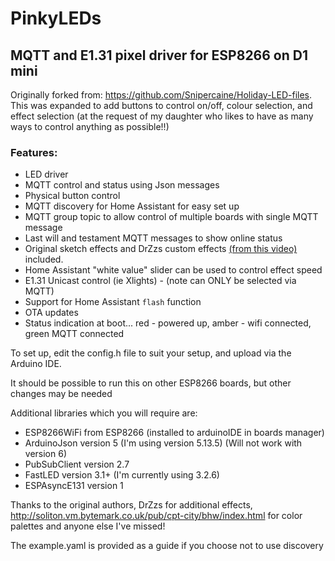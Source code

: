 # PinkyLEDs
## MQTT and E1.31 pixel driver for ESP8266 on D1 mini

Originally forked from: https://github.com/Snipercaine/Holiday-LED-files.  This was expanded to add buttons to control on/off, colour selection, and effect selection (at the request of my daughter who likes to have as many ways to control anything as possible!!)
### Features:
* LED driver
* MQTT control and status using Json messages
* Physical button control
* MQTT discovery for Home Assistant for easy set up
* MQTT group topic to allow control of multiple boards with single MQTT message
* Last will and testament MQTT messages to show online status
* Original sketch effects and DrZzs custom effects [(from this video)](https://www.youtube.com/watch?v=6Y6jUM1OaYM&t=365s) included.
* Home Assistant "white value" slider can be used to control effect speed
* E1.31 Unicast control (ie Xlights) - (note can ONLY be selected via MQTT)
* Support for Home Assistant `flash` function
* OTA updates
* Status indication at boot... red - powered up, amber - wifi connected, green MQTT connected


To set up, edit the config.h file to suit your setup, and upload via the Arduino IDE.

It should be possible to run this on other ESP8266 boards, but other changes may be needed

Additional libraries which you will require are:
* ESP8266WiFi from ESP8266 (installed to arduinoIDE in boards manager)
* ArduinoJson version 5 (I'm using version 5.13.5) (Will not work with version 6)
* PubSubClient version 2.7
* FastLED version 3.1+ (I'm currently using 3.2.6)
* ESPAsyncE131 version 1

Thanks to the original authors, DrZzs for additional effects, http://soliton.vm.bytemark.co.uk/pub/cpt-city/bhw/index.html for color palettes and anyone else I've missed!

The example.yaml is provided as a guide if you choose not to use discovery
